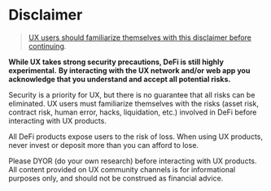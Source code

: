 # Disclaimer

> [UX users should familiarize themselves with this disclaimer before continuing](https://www.umee.cc/disclaimer).

**While UX takes strong security precautions, DeFi is still highly experimental.** **By interacting with the UX network and/or web app you acknowledge that you understand and accept all potential risks.**

Security is a priority for UX, but there is no guarantee that all risks can be eliminated. UX users must familiarize themselves with the risks (asset risk, contract risk, human error, hacks, liquidation, etc.) involved in DeFi before interacting with UX products.&#x20;

All DeFi products expose users to the risk of loss. When using UX products, never invest or deposit more than you can afford to lose.

Please DYOR (do your own research) before interacting with UX products. All content provided on UX community channels is for informational purposes only, and should not be construed as financial advice.
